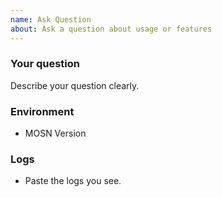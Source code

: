 ```yaml
---
name: Ask Question
about: Ask a question about usage or features
---
```


### Your question

Describe your question clearly.

### Environment

- MOSN Version

### Logs

- Paste the logs you see.
